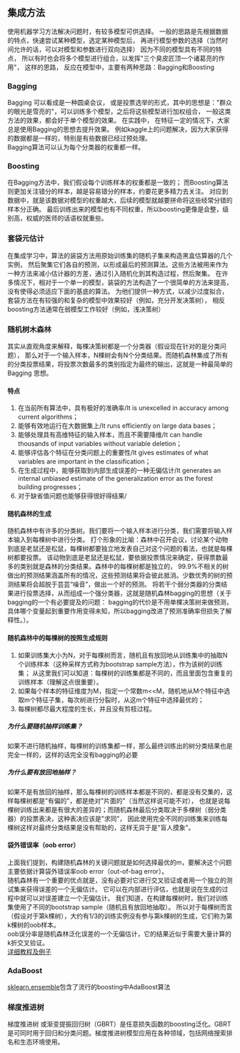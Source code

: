 ## 集成方法
使用机器学习方法解决问题时，有较多模型可供选择。 
一般的思路是先根据数据的特点，快速尝试某种模型，选定某种模型后， 再进行模型参数的选择（当然时间允许的话，可以对模型和参数进行双向选择）
因为不同的模型具有不同的特点， 所以有时也会将多个模型进行组合，以发挥"三个臭皮匠顶一个诸葛亮的作用"， 
这样的思路， 反应在模型中，主要有两种思路：Bagging和Boosting  
### Bagging
Bagging 可以看成是一种圆桌会议， 或是投票选举的形式，其中的思想是："群众的眼光是雪亮的"，可以训练多个模型，之后将这些模型进行加权组合，
一般这类方法的效果，都会好于单个模型的效果。 在实践中， 在特征一定的情况下，大家总是使用Bagging的思想去提升效果。
例如kaggle上的问题解决，因为大家获得的数据都是一样的，特别是有些数据已经过预处理。  
Bagging算法可以认为每个分类器的权重都一样。  
### Boosting
在Bagging方法中，我们假设每个训练样本的权重都是一致的；
而Boosting算法则更加关注错分的样本，越是容易错分的样本，约要花更多精力去关注。
对应到数据中，就是该数据对模型的权重越大，后续的模型就越要拼命将这些经常分错的样本分正确。 
最后训练出来的模型也有不同权重，所以boosting更像是会整，级别高，权威的医师的话语权就重些。  
### 套袋元估计
在集成学习中，算法的装袋方法用原始训练集的随机子集来构造黑盒估算器的几个实例，
然后聚集它们各自的预测，以形成最后的预测算法。这些方法被用来作为一种方法来减小估计器的方差，通过引入随机化到其构造过程，然后聚集。
在许多情况下，相对于一个单一的模型，装袋的方法构造了一个很简单的方法来提高，没有使得必须适应下面的基底的算法。
为他们提供一种方式，以减少过度拟合，套袋方法在有较强的和复杂的模型中效果较好（例如，充分开发决策树），
相反boosting方法通常在弱模型工作较好（例如，浅决策树）  
### 随机树木森林
其实从直观角度来解释，每棵决策树都是一个分类器（假设现在针对的是分类问题），
那么对于一个输入样本，N棵树会有N个分类结果。而随机森林集成了所有的分类投票结果，将投票次数最多的类别指定为最终的输出，这就是一种最简单的 Bagging 思想。  
#### 特点
1. 在当前所有算法中，具有极好的准确率/It is unexcelled in accuracy among current algorithms；
2. 能够有效地运行在大数据集上/It runs efficiently on large data bases；
3. 能够处理具有高维特征的输入样本，而且不需要降维/It can handle thousands of input variables without variable deletion；
4. 能够评估各个特征在分类问题上的重要性/It gives estimates of what variables are important in the classification；
5. 在生成过程中，能够获取到内部生成误差的一种无偏估计/It generates an internal unbiased estimate of the generalization error as the forest building progresses；
6. 对于缺省值问题也能够获得很好得结果/

#### 随机森林的生成
随机森林中有许多的分类树。我们要将一个输入样本进行分类，我们需要将输入样本输入到每棵树中进行分类。
打个形象的比喻：森林中召开会议，讨论某个动物到底是老鼠还是松鼠，每棵树都要独立地发表自己对这个问题的看法，也就是每棵树都要投票。
该动物到底是老鼠还是松鼠，要依据投票情况来确定，获得票数最多的类别就是森林的分类结果。森林中的每棵树都是独立的，
99.9%不相关的树做出的预测结果涵盖所有的情况，这些预测结果将会彼此抵消。少数优秀的树的预测结果将会超脱于芸芸“噪音”，做出一个好的预测。
将若干个弱分类器的分类结果进行投票选择，从而组成一个强分类器，这就是随机森林bagging的思想（关于bagging的一个有必要提及的问题：
bagging的代价是不用单棵决策树来做预测，具体哪个变量起到重要作用变得未知，所以bagging改进了预测准确率但损失了解释性。）。  
#### 随机森林中的每棵树的按照生成规则
1. 如果训练集大小为N，对于每棵树而言，随机且有放回地从训练集中的抽取N个训练样本（这种采样方式称为bootstrap sample方法），作为该树的训练集；
从这里我们可以知道：每棵树的训练集都是不同的，而且里面包含重复的训练样本（理解这点很重要）。  
2. 如果每个样本的特征维度为M，指定一个常数m<<M，随机地从M个特征中选取m个特征子集，每次树进行分裂时，从这m个特征中选择最优的；  
3. 每棵树都尽最大程度的生长，并且没有剪枝过程。  

##### 为什么要随机抽样训练集？
如果不进行随机抽样，每棵树的训练集都一样，那么最终训练出的树分类结果也是完全一样的，这样的话完全没有bagging的必要  
##### 为什么要有放回地抽样？
如果不是有放回的抽样，那么每棵树的训练样本都是不同的，都是没有交集的，这样每棵树都是"有偏的"，都是绝对"片面的"（当然这样说可能不对），
也就是说每棵树训练出来都是有很大的差异的；而随机森林最后分类取决于多棵树（弱分类器）的投票表决，这种表决应该是"求同"，
因此使用完全不同的训练集来训练每棵树这样对最终分类结果是没有帮助的，这样无异于是"盲人摸象"。  

#### 袋外错误率（oob error）

上面我们提到，构建随机森林的关键问题就是如何选择最优的m，要解决这个问题主要依据计算袋外错误率oob error（out-of-bag error）。  
随机森林有一个重要的优点就是，没有必要对它进行交叉验证或者用一个独立的测试集来获得误差的一个无偏估计。
它可以在内部进行评估，也就是说在生成的过程中就可以对误差建立一个无偏估计。
我们知道，在构建每棵树时，我们对训练集使用了不同的bootstrap sample（随机且有放回地抽取）。
所以对于每棵树而言（假设对于第k棵树），大约有1/3的训练实例没有参与第k棵树的生成，它们称为第k棵树的oob样本。  
oob误分率是随机森林泛化误差的一个无偏估计，它的结果近似于需要大量计算的k折交叉验证。  
[详细教程及例子](http://www.cnblogs.com/maybe2030/p/4585705.html)

### AdaBoost
[sklearn.ensemble](http://scikit-learn.org/stable/modules/classes.html#module-sklearn.ensemble)包含了流行的boosting中AdaBoost算法
### 梯度推进树
梯度推进树 或渐变提振回归树（GBRT）是任意损失函数的boosting泛化。GBRT是可同时用于回归和分类问题。梯度推进树模型应用在各种领域，包括网络搜索排名和生态环境使用。  
